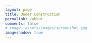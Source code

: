 ```yaml
---
layout: page
title: Under Construction 
permalink: /about
comments: false
# image: assets/images/screenshot.jpg
imageshadow: true
---
```


